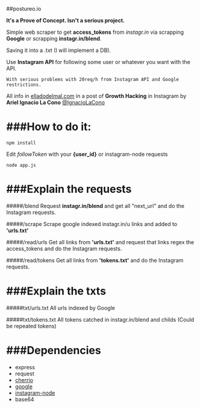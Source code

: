 ##postureo.io

**It's a Prove of Concept. Isn't a serious project.**

Simple web scraper to get **access_tokens** from _instagr.in_ via scrapping **Google** or scrapping **instagr.in/blend**.

Saving it into a .txt (I will implement a DB).

Use **Instagram API** for following some user or whatever you want with the API.

`With serious problems with 20req/h from Instagram API and Google restrictions.`

>
All info in [elladodelmal.com](http://www.elladodelmal.com/2015/02/growth-hacking-en-instagram-como-robar.html) in a post of **Growth Hacking** in Instagram by **Ariel Ignacio La Cono** [@IgnacioLaCono](https://twitter.com/IgnacioLaCono)


###How to do it:
=========

```shell
npm install
```

Edit _followToken_ with your **{user_id}** or instagram-node requests

```shell
node app.js
```

###Explain the requests
=========

#####/blend
Request __instagr.in/blend__ and get all "next_url" and do the Instagram requests.

#####/scrape
Scrape google indexed instagr.in/u links and added to __'urls.txt'__

#####/read/urls
Get all links from __'urls.txt'__ and request that links regex the access_tokens and do the Instagram requests.

#####/read/tokens
Get all links from __'tokens.txt'__ and do the Instagram requests.


###Explain the txts
=========

#####txt/urls.txt
All urls indexed by Google

#####txt/tokens.txt
All tokens catched in instagr.in/blend and childs
(Could be repeated tokens)

###Dependencies
=========
- express 
- request 
- [cherrio](https://www.npmjs.com/package/cherrio)
- [google](https://www.npmjs.com/package/google)
- [instagram-node](https://www.npmjs.com/package/instagram-node)
- base64
